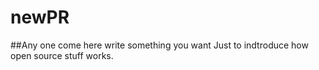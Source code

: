 # newPR
##Any one come here write something you want 
Just to indtroduce how open source stuff works.

